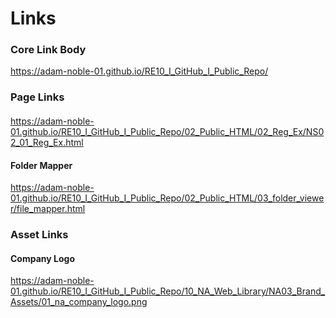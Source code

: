 # Links

### Core Link Body
https://adam-noble-01.github.io/RE10_I_GitHub_I_Public_Repo/

### Page Links

#### 
https://adam-noble-01.github.io/RE10_I_GitHub_I_Public_Repo/02_Public_HTML/02_Reg_Ex/NS02_01_Reg_Ex.html

####  Folder Mapper
https://adam-noble-01.github.io/RE10_I_GitHub_I_Public_Repo/02_Public_HTML/03_folder_viewer/file_mapper.html

### Asset Links

#### Company Logo
https://adam-noble-01.github.io/RE10_I_GitHub_I_Public_Repo/10_NA_Web_Library/NA03_Brand_Assets/01_na_company_logo.png
